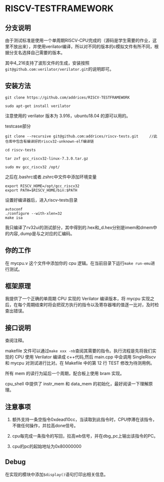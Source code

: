 # RISCV-TESTFRAMEWORK

## 分支说明
由于测试标准是使用一个单周期RISCV-CPU完成的（源码是学生需要的作业，这里不放出来），并使用verilator编译，所以对不同的版本的c模拟文件有所不同，根据分支名选择自己需要的版本。

其中4_216支持了波形文件的生成，安装按照```git@github.com:verilator/verilator.git```的说明即可。

## 安装方法

```
git clone https://github.com/addrices/RISCV-TESTFRAMEWORK

sudo apt-get install verilator
```
注意使用的 verilator 版本为 3.916，ubuntu18.04 的源可以用的。

testcase部分
```
git clone --recursive git@github.com:addrices/riscv-tests.git     //此仓库中包含有编译好的riscv32-unknown-elf编译链

cd riscv-tests

tar zxf gcc_riscv32-linux-7.3.0.tar.gz

sudo mv gcc_riscv32 /opt/
```

之后在.bashrc或者.zshrc中文件中添加环境变量
```
export RISCV_HOME=/opt/gcc_riscv32
export PATH=$RISCV_HOME/bin:$PATH
```

设置好编译器后，进入riscv-tests目录
```
autoconf
./configure --with-xlen=32
make isa
```
我只编译了rv32ui的测试部分，其中得到的.hex和_d.hex分别是imem和dmem中的内容,.dump是与之对应的汇编码。


## 你的工作

在 mycpu.v 这个文件中添加你的 cpu 逻辑。在当前目录下运行`make run-emu`进行测试。

## 框架原理

我提供了一个正确的单周期 CPU 实现的 Verilator 编译版本，将 mycpu 实现之后，在每个周期结束时将会把双方执行的指令以及寄存器堆的值逐一比对，及时检查出错误。

## 接口说明

查阅注释。

makefile 文件可以通过`make xxx -nb`查阅其需要的指令。执行流程是先将我们实现的 CPU 使用 Verilator 编译成 c++代码,然后 main.cpp 中会调用 SingleRiscv 和 mycpu 对测试进行比对。在 Makefile 中的第 12 行 TEST 修改为待测用例。

所有 mem 的读行为延后一个周期，配合板上使用 bram 实现。

cpu_shell 中提供了 instr_mem 和 data_mem 的初始化，最好阅读一下理解原理。

## 注意事项
1. 额外支持一条空指令0xdead10cc，当读取到此指令时，CPU停滞在该指令，不做任何操作，并拉高done信号。

2. cpu每完成一条指令的写回，拉高wb信号，并在dbg_pc上输出该指令的PC。

3. cpu的pc的起始地址为0x80000000

## Debug

在实现的模块中添加`$display()`语句打印出相关信息。
